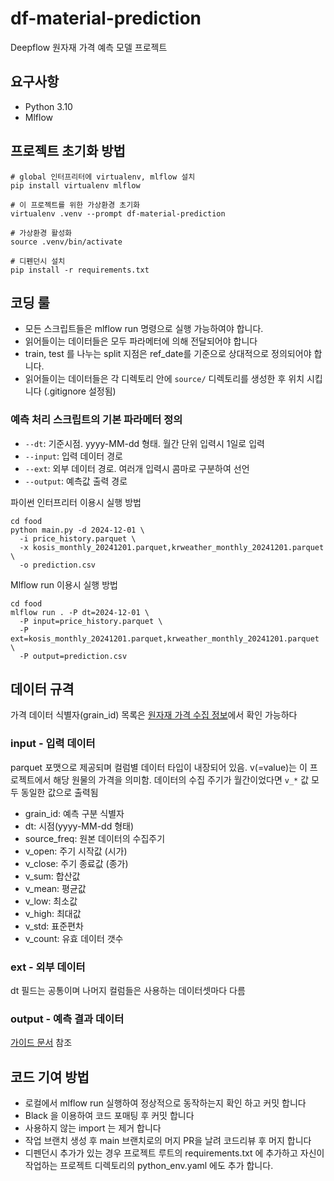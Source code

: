 # df-material-prediction

Deepflow 원자재 가격 예측 모델 프로젝트

## 요구사항

- Python 3.10
- Mlflow

## 프로젝트 초기화 방법

```
# global 인터프리터에 virtualenv, mlflow 설치
pip install virtualenv mlflow

# 이 프로젝트를 위한 가상환경 초기화
virtualenv .venv --prompt df-material-prediction

# 가상환경 활성화
source .venv/bin/activate

# 디펜던시 설치
pip install -r requirements.txt
```

## 코딩 룰

- 모든 스크립트들은 mlflow run 명령으로 실행 가능하여야 합니다.
- 읽어들이는 데이터들은 모두 파라메터에 의해 전달되어야 합니다
- train, test 를 나누는 split 지점은 ref_date를 기준으로 상대적으로 정의되어야 합니다.
- 읽어들이는 데이터들은 각 디렉토리 안에 `source/` 디렉토리를 생성한 후 위치 시킵니다 (.gitignore 설정됨)

### 예측 처리 스크립트의 기본 파라메터 정의

- `--dt`: 기준시점. yyyy-MM-dd 형태. 월간 단위 입력시 1일로 입력
- `--input`: 입력 데이터 경로
- `--ext`: 외부 데이터 경로. 여러개 입력시 콤마로 구분하여 선언
- `--output`: 예측값 출력 경로

파이썬 인터프리터 이용시 실행 방법

```shell
cd food
python main.py -d 2024-12-01 \
  -i price_history.parquet \
  -x kosis_monthly_20241201.parquet,krweather_monthly_20241201.parquet \
  -o prediction.csv 
```

Mlflow run 이용시 실행 방법

```shell
cd food
mlflow run . -P dt=2024-12-01 \
  -P input=price_history.parquet \
  -P ext=kosis_monthly_20241201.parquet,krweather_monthly_20241201.parquet \
  -P output=prediction.csv 
```

## 데이터 규격

가격 데이터 식별자(grain_id) 목록은
[원자재 가격 수집 정보](https://docs.google.com/spreadsheets/d/1qnfH9_XJ2fgVKI8OayiOXnExvzFqzXkkYQGiJGAoFRk/edit?usp=sharing)에서 확인 가능하다

### input - 입력 데이터

parquet 포맷으로 제공되며 컬럼별 데이터 타입이 내장되어 있음. v(=value)는 이 프로젝트에서 해당 원물의 가격을 의미함. 
데이터의 수집 주기가 월간이었다면 `v_*` 값 모두 동일한 값으로 출력됨

- grain_id: 예측 구분 식별자
- dt: 시점(yyyy-MM-dd 형태)
- source_freq: 원본 데이터의 수집주기
- v_open: 주기 시작값 (시가)
- v_close: 주기 종료값 (종가)
- v_sum: 합산값
- v_mean: 평균값
- v_low: 최소값
- v_high: 최대값
- v_std: 표준편차
- v_count: 유효 데이터 갯수

### ext - 외부 데이터

dt 필드는 공통이며 나머지 컬럼들은 사용하는 데이터셋마다 다름

### output - 예측 결과 데이터

[가이드 문서](https://impactive-ai.notion.site/Deepflow-Forecast-14a5aced1ed38059ba11cb6d0bf53432?pvs=4) 참조

## 코드 기여 방법

- 로컬에서 mlflow run 실행하여 정상적으로 동작하는지 확인 하고 커밋 합니다
- Black 을 이용하여 코드 포매팅 후 커밋 합니다
- 사용하지 않는 import 는 제거 합니다
- 작업 브랜치 생성 후 main 브랜치로의 머지 PR을 날려 코드리뷰 후 머지 합니다
- 디펜던시 추가가 있는 경우 프로젝트 루트의 requirements.txt 에 추가하고 자신이 작업하는 프로젝트 디렉토리의 python_env.yaml 에도 추가 합니다.
